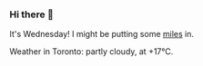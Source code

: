 ### Hi there :wave:

It's Wednesday! I might be putting some [miles](https://www.strava.com/athletes/889963) in.

Weather in Toronto: partly cloudy, at +17°C.
